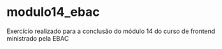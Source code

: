# modulo14_ebac
Exercício realizado para a conclusão do módulo 14 do curso de frontend ministrado pela EBAC
